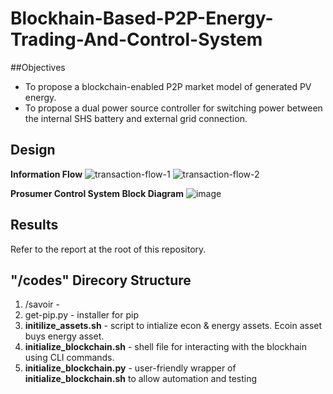 # Blockhain-Based-P2P-Energy-Trading-And-Control-System
##Objectives
- To propose a blockchain-enabled P2P market model of generated PV energy.
- To propose a dual power source controller for switching power between the internal SHS battery and external grid connection.

## Design
**Information Flow**
	![transaction-flow-1](https://github.com/kkimanzi/Blockhain-Based-P2P-Energy-Trading-And-Control-System/assets/62201012/f8ce34ec-0fa5-4505-9887-f9a40f933e91)
 ![transaction-flow-2](https://github.com/kkimanzi/Blockhain-Based-P2P-Energy-Trading-And-Control-System/assets/62201012/152d97d3-1ddd-4583-860e-3f06d86e0625)

**Prosumer Control System Block Diagram**
![image](https://github.com/kkimanzi/Blockhain-Based-P2P-Energy-Trading-And-Control-System/assets/62201012/dbc5c51a-640c-41ad-b2e0-a950b25e24ad)

## Results
Refer to the report at the root of this repository.

## "/codes" Direcory Structure
1. /savoir - 
2. get-pip.py - installer for pip
3. **initilize_assets.sh** - script to intialize econ & energy assets. Ecoin asset buys energy asset.
4. **initialize_blockchain.sh** - shell file for interacting with the blockhain using CLI commands.
5. **initialize_blockchain.py** - user-friendly wrapper of **initialize_blockchain.sh** to allow automation and testing
   

